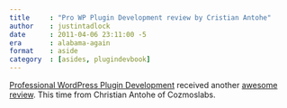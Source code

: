 ```yaml
---
title     : "Pro WP Plugin Development review by Cristian Antohe"
author    : justintadlock
date      : 2011-04-06 23:11:00 -5
era       : alabama-again
format    : aside
category  : [asides, plugindevbook]
---
```


<a href="http://justintadlock.com/plugindevbook" title="Professional WordPress Plugin Development">Professional WordPress Plugin Development</a> received another <a href="http://www.cozmoslabs.com/2011/03/22/professional-wordpress-plugin-development-review/" title="Professional WordPress Plugin Development review">awesome review</a>.  This time from Christian Antohe of Cozmoslabs.
